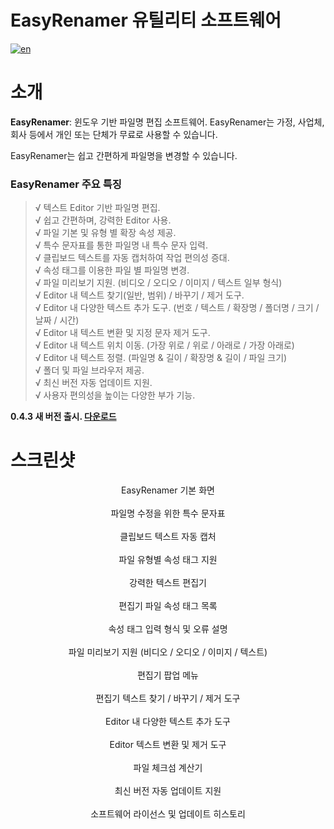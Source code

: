 # EasyRenamer 유틸리티 소프트웨어
[![en](https://img.shields.io/badge/language-english-green.svg)](https://github.com/swengkr/EasyRenamer)

소개
====

**EasyRenamer**: 윈도우 기반 파일명 편집 소프트웨어. EasyRenamer는 가정, 사업체, 회사 등에서 개인 또는 단체가 무료로 사용할 수 있습니다.

EasyRenamer는 쉽고 간편하게 파일명을 변경할 수 있습니다.

<h3>EasyRenamer 주요 특징</h3>

> √ 텍스트 Editor 기반 파일명 편집.<br>
> √ 쉽고 간편하며, 강력한 Editor 사용.<br>
> √ 파일 기본 및 유형 별 확장 속성 제공.<br>
> √ 특수 문자표를 통한 파일명 내 특수 문자 입력.<br>
> √ 클립보드 텍스트를 자동 캡처하여 작업 편의성 증대.<br>
> √ 속성 태그를 이용한 파일 별 파일명 변경.<br>
> √ 파일 미리보기 지원. (비디오 / 오디오 / 이미지 / 텍스트 일부 형식)<br>
> √ Editor 내 텍스트 찾기(일반, 범위) / 바꾸기 / 제거 도구.<br>
> √ Editor 내 다양한 텍스트 추가 도구. (번호 / 텍스트 / 확장명 / 폴더명 / 크기 / 날짜 / 시간)<br>
> √ Editor 내 텍스트 변환 및 지정 문자 제거 도구.<br>
> √ Editor 내 텍스트 위치 이동. (가장 위로 / 위로 / 아래로 / 가장 아래로)<br>
> √ Editor 내 텍스트 정렬. (파일명 & 길이 / 확장명 & 길이 / 파일 크기)<br>
> √ 폴더 및 파일 브라우저 제공.<br>
> √ 최신 버전 자동 업데이트 지원.<br>
> √ 사용자 편의성을 높이는 다양한 부가 기능.<br>

**0.4.3 새 버전 출시. [다운로드](https://raw.githubusercontent.com/swengkr/EasyRenamer/main/update/packages/EasyRenamerSetup_0.4.3.15.zip "Download")**

스크린샷
========
<p align="center">
  <img alt="" title="EasyRenamer 기본 화면" src="https://raw.githubusercontent.com/swengkr/EasyRenamer/main/images/readme/kr/1.png"><br>
  EasyRenamer 기본 화면<br><br>
  <img alt="" title="파일명 수정을 위한 특수 문자표" src="https://raw.githubusercontent.com/swengkr/EasyRenamer/main/images/readme/kr/2.png"><br>
  파일명 수정을 위한 특수 문자표<br><br>
  <img alt="" title="클립보드 텍스트 자동 캡처" src="https://raw.githubusercontent.com/swengkr/EasyRenamer/main/images/readme/kr/3.png"><br>
  클립보드 텍스트 자동 캡처<br><br>
  <img alt="" title="파일 유형별 속성 태그 지원" src="https://raw.githubusercontent.com/swengkr/EasyRenamer/main/images/readme/kr/4.png"><br>
  파일 유형별 속성 태그 지원<br><br>
  <img alt="" title="강력한 텍스트 편집기" src="https://raw.githubusercontent.com/swengkr/EasyRenamer/main/images/readme/kr/5.png"><br>
  강력한 텍스트 편집기<br><br>
  <img alt="" title="편집기 파일 속성 태그 목록" src="https://raw.githubusercontent.com/swengkr/EasyRenamer/main/images/readme/kr/6.png"><br>
  편집기 파일 속성 태그 목록<br><br>
  <img alt="" title="속성 태그 입력 형식 및 오류 설명" src="https://raw.githubusercontent.com/swengkr/EasyRenamer/main/images/readme/kr/7.png"><br>
  속성 태그 입력 형식 및 오류 설명<br><br>
  <img alt="" title="파일 미리보기 지원 (비디오 / 오디오 / 이미지 / 텍스트)" src="https://raw.githubusercontent.com/swengkr/EasyRenamer/main/images/readme/kr/8.png"><br>
  파일 미리보기 지원 (비디오 / 오디오 / 이미지 / 텍스트)<br><br>
  <img alt="" title="편집기 팝업 메뉴" src="https://raw.githubusercontent.com/swengkr/EasyRenamer/main/images/readme/kr/9.png"><br>
  편집기 팝업 메뉴<br><br>
  <img alt="" title="편집기 텍스트 찾기 / 바꾸기 / 제거 도구" src="https://raw.githubusercontent.com/swengkr/EasyRenamer/main/images/readme/kr/10.png"><br>
  편집기 텍스트 찾기 / 바꾸기 / 제거 도구<br><br>
  <img alt="" title="Editor 내 다양한 텍스트 추가 도구" src="https://raw.githubusercontent.com/swengkr/EasyRenamer/main/images/readme/kr/11.png"><br>
  Editor 내 다양한 텍스트 추가 도구<br><br>
  <img alt="" title="Editor 텍스트 변환 및 제거 도구" src="https://raw.githubusercontent.com/swengkr/EasyRenamer/main/images/readme/kr/12.png"><br>
  Editor 텍스트 변환 및 제거 도구<br><br>
  <img alt="" title="파일 체크섬 계산기" src="https://raw.githubusercontent.com/swengkr/EasyRenamer/main/images/readme/kr/13.png"><br>
  파일 체크섬 계산기<br><br>
  <img alt="" title="최신 버전 자동 업데이트 지원" src="https://raw.githubusercontent.com/swengkr/EasyRenamer/main/images/readme/kr/14.png"><br>
  최신 버전 자동 업데이트 지원<br><br>
  <img alt="" title="소프트웨어 라이선스 및 업데이트 히스토리" src="https://raw.githubusercontent.com/swengkr/EasyRenamer/main/images/readme/kr/15.png"><br>
  소프트웨어 라이선스 및 업데이트 히스토리<br><br>
</p>
